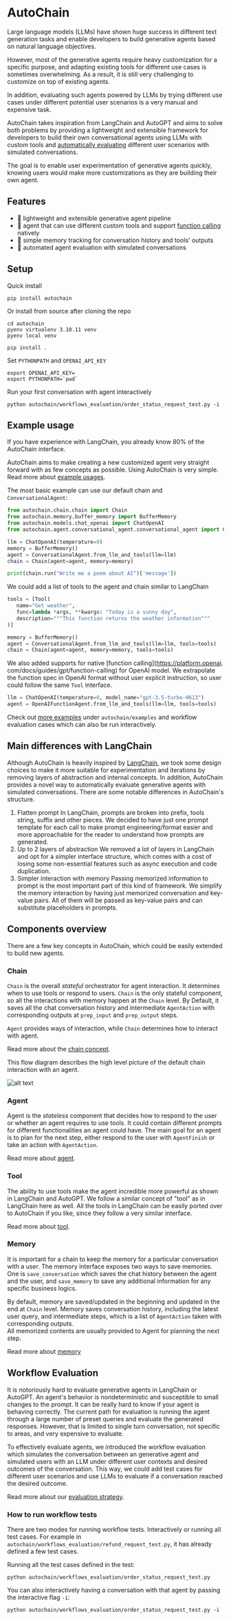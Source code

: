 # AutoChain

Large language models (LLMs) have shown huge success in different text generation tasks and
enable developers to build generative agents based on natural language objectives.

However, most of the generative agents require heavy customization for a specific purpose, and
adapting existing tools for different use cases is sometimes overwhelming. As a result, it is
still very challenging to customize on top of existing agents.

In addition, evaluating such agents powered by LLMs by trying different use
cases under different potential user scenarios is a very manual and expensive task.

AutoChain takes inspiration from LangChain and AutoGPT and aims to solve
both problems by providing a lightweight and extensible framework
for developers to build their own conversational agents using LLMs with custom tools and
[automatically evaluating](#workflow-evaluation) different user scenarios with simulated conversations.

The goal is to enable user experimentation of generative agents quickly, knowing users would
make more customizations as they are building their own agent.

## Features

- 🚀 lightweight and extensible generative agent pipeline
- 🔗 agent that can use different custom tools and support [function calling](https://platform.openai.com/docs/guides/gpt/function-calling) natively
- 💾 simple memory tracking for conversation history and tools' outputs
- 🤖 automated agent evaluation with simulated conversations

## Setup
Quick install
```shell
pip install autochain
```

Or install from source after cloning the repo

```shell
cd autochain
pyenv virtualenv 3.10.11 venv
pyenv local venv

pip install .
```

Set `PYTHONPATH` and `OPENAI_API_KEY`
```shell
export OPENAI_API_KEY=
export PYTHONPATH=`pwd`
```

Run your first conversation with agent interactively

```shell
python autochain/workflows_evaluation/order_status_request_test.py -i
```

## Example usage

If you have experience with LangChain, you already know 80% of the AutoChain interface.

AutoChain aims to make creating a new customized agent very straight forward with as few
concepts as possible. Using AutoChain is very simple.
Read more about [example usages](./examples.md).

The most basic example can use our default chain and `ConversationalAgent`:

```python
from autochain.chain.chain import Chain
from autochain.memory.buffer_memory import BufferMemory
from autochain.models.chat_openai import ChatOpenAI
from autochain.agent.conversational_agent.conversational_agent import ConversationalAgent

llm = ChatOpenAI(temperature=0)
memory = BufferMemory()
agent = ConversationalAgent.from_llm_and_tools(llm=llm)
chain = Chain(agent=agent, memory=memory)

print(chain.run("Write me a poem about AI")['message'])
```

We could add a list of tools to the agent and chain similar to LangChain

```python
tools = [Tool(
   name="Get weather",
   func=lambda *args, **kwargs: "Today is a sunny day",
   description="""This function returns the weather information"""
)]

memory = BufferMemory()
agent = ConversationalAgent.from_llm_and_tools(llm=llm, tools=tools)
chain = Chain(agent=agent, memory=memory, tools=tools)
```

We also added supports for native [function calling](https://platform.openai. com/docs/guides/gpt/function-calling)
for OpenAI model. We extrapolate the function spec in OpenAI format without user explicit
instruction, so user could follow the same `Tool` interface.

```python
llm = ChatOpenAI(temperature=0, model_name="gpt-3.5-turbo-0613")
agent = OpenAIFunctionAgent.from_llm_and_tools(llm=llm, tools=tools)
```

Check out [more examples](./docs/examples.md) under `autochain/examples` and workflow evaluation
cases which can
also be run interactively.

## Main differences with LangChain

Although AutoChain is heavily inspired by [LangChain](https://github.com/hwchase17/langchain),
we took some design choices to make it more suitable for experimentation and iterations by
removing layers of abstraction and internal concepts.
In addition, AutoChain provides a novel way to automatically evaluate generative agents with
simulated conversations.
There are some notable differences in AutoChain's structure.

1. Flatten prompt
   In LangChain, prompts are broken into prefix, tools string, suffix and other pieces. We
   decided to have just one prompt template for each call to make prompt engineering/format
   easier and more approachable for the reader to understand how prompts are generated.
2. Up to 2 layers of abstraction
   We removed a lot of layers in LangChain and opt for a simpler interface structure, which
   comes with a cost of losing some non-essential features such as async execution and code
   duplication.
3. Simpler interaction with memory
   Passing memorized information to prompt is the most important part of this kind of framework.
   We simplify the memory interaction by having just memorized conversation and key-value pairs. All
   of them will be passed as key-value pairs and can substitute placeholders in prompts.

## Components overview

There are a few key concepts in AutoChain, which could be easily extended to build new agents.

### Chain

`Chain` is the overall *stateful* orchestrator for agent interaction. It determines when to use 
tools or respond to users. `Chain` is the only stateful component, so all the interactions with 
memory happen at the `Chain` level. By Default, it saves all the chat conversation history and 
intermediate `AgentAction` with corresponding outputs at `prep_input` and `prep_output` steps.   

`Agent` provides ways of interaction, while `Chain` determines how to
interact with agent.

Read more about the [chain concept](./chain.md).

This flow diagram describes the high level picture of the default chain interaction with an agent.

![alt text](./img/autochain.drawio.svg)

### Agent

Agent is the *stateless* component that decides how to respond to the user or whether an agent 
requires to use tools.
It could contain different prompts for different functionalities an agent could have. The main goal
for an agent is to plan for the next step, either respond to the user with `AgentFinish` or take an
action with `AgentAction`.

Read more about [agent](./agent.md).

### Tool

The ability to use tools make the agent incredible more powerful as shown in LangChain and
AutoGPT. We follow a similar concept of "tool" as in LangChain here as well.
All the tools in LangChain can be easily ported over to AutoChain if you like, since they follow
a very similar interface.

Read more about [tool](./tool.md).

### Memory

It is important for a chain to keep the memory for a particular conversation with a user. The memory
interface exposes two ways to save memories. One is `save_conversation` which saves the chat
history between the agent and the user, and `save_memory` to save any additional information
for any specific business logics.

By default, memory are saved/updated in the beginning and updated in the end at `Chain` level. 
Memory saves conversation history, including the latest user query, and intermediate 
steps, which is a list of `AgentAction` taken with corresponding outputs.  
All memorized contents are usually provided to Agent for planning the next step.

Read more about [memory](./memory.md)

## Workflow Evaluation

It is notoriously hard to evaluate generative agents in LangChain or AutoGPT. An agent's behavior
is nondeterministic and susceptible to small changes to the prompt. It can be really hard to
know if your agent is behaving correctly. The current path for evaluation is running the agent
through a large number of preset queries and evaluate the generated responses. However, that is
limited to single turn conversation, not specific to areas, and very expensive to evaluate.

To effectively evaluate agents, we introduced the workflow evaluation
which simulates the conversation between an generative agent and simulated users with an LLM under
different user contexts and desired outcomes of the conversation. This way, we could add test
cases for different user scenarios and use LLMs to evaluate if a conversation reached the desired
outcome.

Read more about our [evaluation strategy](./workflow-evaluation.md).

### How to run workflow tests

There are two modes for running workflow tests. Interactively or running all test cases.
For example in `autochain/workflows_evaluation/refund_request_test.py`, it has already defined
a few test cases.

Running all the test cases defined in the test:

```shell
python autochain/workflows_evaluation/order_status_request_test.py
```

You can also interactively having a conversation with that agent by passing the interactive
flag `-i`:

```shell
python autochain/workflows_evaluation/order_status_request_test.py -i
```
